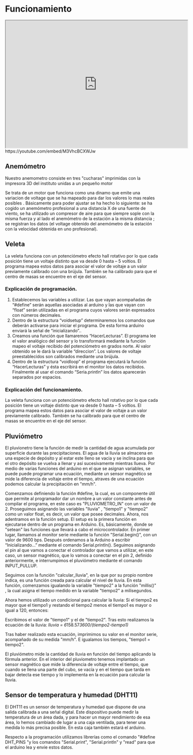 # Funcionamiento
<iframe width="600" height = "420"
src="https://www.youtube.com/embed/M3VhcBCXWJw">
</iframe>
https://youtube.com/embed/M3VhcBCXWJw

## Anemómetro
Nuestro anemometro consiste en tres "cucharas" imprimidas con la impresora 3D del instituto unidas a un pequeño motor

Se trata de un motor que funciona como una dinamo que emite una variacion de voltage que se ha mapeado para dar los valores lo mas reales posibles . Básicamente para poder ajustar se ha hecho lo siguiente: se ha cogido un anemómetro profesional a una distancia X de una fuente de viento, se ha utilizado un compresor de aire para que siempre sople con la misma fuerza y al lado el anemómetro de la estación a la misma distancia ; se registran los datos (el voltage obtenido del anemómetro de la estación con la velocidad obtenida en uno profesional).


## Veleta
La veleta funciona con un potenciómetro efecto hall rotativo por lo que cada posición tiene un voltaje
 distinto que va desde 0 hasta – 5 voltios. El programa mapea estos datos para asociar el valor de voltaje
 a  un valor previamente calibrado con una brújula. 
También se ha calibrado para que el centro de masas se encuentre en el eje del sensor. 

### Explicación de programación.
1. Establecemos las variables a utilizar. Las que vayan acompañadas de “#define” serán aquellas asociadas al arduino y las que vayan con “float” serán utilizadas en el programa cuyos valores serán expresados con números decimales.
1. Dentro de la estructura  “voidsetup” determinaremos los comandos que deberán activarse para iniciar el programa. De esta forma arduino enviará la señal de “inicializando”..
1. Creamos una función que llamaremos “HacerLecturas”. El programa lee el valor analógico del sensor y lo transformará mediante la función mapeo el voltaje recibido del potenciómetro en grados norte. Al valor obtenido se le dará la variable “direccion”. Los valores de voltaje preestablecidos son calibrados mediante una brújula.
1. Dentro de la estructura “voidloop” el programa ejecutará la función “HacerLecturas” y ésta escribirá en el monitor los datos recibidos. Finalmente al usar el comando “Seria.println” los datos aparecerán separados por espacios.
### Explicación del funcionamiento.
La veleta funciona con un potenciómetro efecto hall rotativo por lo que cada posición tiene un voltaje distinto que va desde 0 hasta – 5 voltios. 
El programa mapea estos datos para asociar el valor de voltaje a  un valor previamente calibrado. 
También se ha calibrado para que el centro de masas se encuentre en el eje del sensor. 

## Pluviómetro
El pluvionetro tiene la función de medir la cantidad de agua acumulada por superficie durante las precipitaciones. El agua de la lluvia se almacena en una especie de depósito y al estar este lleno se vacia y se inclina para que el otro depósito se vuelva a llenar y así sucesivamente mientras llueva. Por medio de varias funciones del arduino en el que se asignan variables, se puede puede programar una ecuación, mediante un sensor magnético se mide la diferencia de voltaje entre el tiempo, atraves de una ecuación podemos calcular la precipitación en "mm/h". 

Comenzamos definiendo la función #define, la cual,  es un componente útil que permite al programador dar un nombre a un valor constante antes de compilar el programa, en este caso es "PLUVIOMETRO_IN" con un valor de 2.
Proseguimos asignando las variables "lluvia" , "tiempo1" y "tiempo2"  como un valor float, es decir, un valor que posee decimales.
Ahora, nos adentramos en la función setup. El setup es la primera función en ejecutarse dentro de un programa en Arduino. Es, básicamente, donde se "setean" las funciones que llevará a cabo el microcontrolador. En primer lugar, llamamos al monitor serie mediante la función "Serial.begin()", con un valor de 9600 bps. Después ordenamos a la Arduino a escribir “Inicializando…” mediante el comando Serial.println(). Seguimos asignando el pin al que vamos a conectar el controlador que vamos a utilizar, en este caso, un sensor magnético, que lo vamos a conectar en el pin 2, definido anteriormente, e interrumpimos el pluviómetro mediante el comando INPUT_PULLUP.

Seguimos con la función "calcular_lluvia", en la que por su propio  nombre indica, es una función creada para calcular el nivel de lluvia.
En esta función, comenzamos igualando la variable "tiempo2" a la función "millis()" , la cual asigna el tiempo medido en la variable "tiempo2" a milisegundos.

Ahora hemos utilizado un condicional para calcular la lluvia: Si el tiempo2 es mayor que el tiempo1 y restando el tiempo2 menos el tiempo1 es mayor o igual a 120, entonces:

Escribimos el valor de "tiempo1" y el de "tiempo2". Tras esto realizamos la ecuación de la lluvia:  *lluvia = 6*158.57*3600/(tiempo2-tiempo1)*

Tras haber realizado esta ecuación,  imprimimos su valor en el monitor serie, acompañado de su medida "mm/h". E igualamos los tiempos, "tiempo1 = tiempo2".

El pluviómetro mide la cantidad de lluvia en función del tiempo aplicando la fórmula anterior. En el interior del pluviometro tenemos implantado un  sensor magnético que mide la diferencia de voltaje entre el tiempo,  que cuando se llena una parte del cubo, se vacía y en el tiempo que tarda en bajar detecta ese tiempo y lo implementa en la ecuación para calcular la lluvia.


## Sensor de temperatura y humedad (DHT11)
El DHT11 es un sensor de temperatura y humedad que dispone de una salida calibrada a una señal digital.
 Este dispositivo puede medir la temperatura de un área dada, y para hacer un mayor rendimiento de esa área, lo hemos cambiado de lugar a una caja ventilada, para tener una medida lo más precisa posible. En esta caja también estará el arduino.

Respecto a la programación utilizamos librerías como el comando "#define DHT_PINS "y los comandos "Serial.print", "Serial.println" y "read" para que el arduino lea y envie estos datos.

